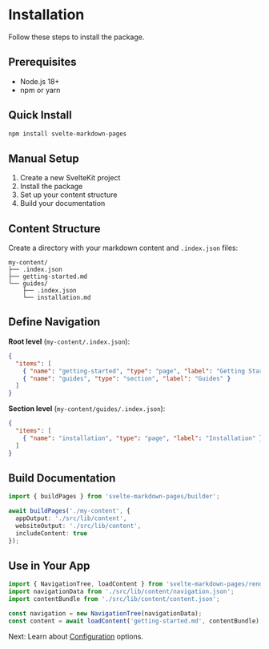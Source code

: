 # Installation

Follow these steps to install the package.

## Prerequisites

- Node.js 18+
- npm or yarn

## Quick Install

```bash
npm install svelte-markdown-pages
```

## Manual Setup

1. Create a new SvelteKit project
2. Install the package
3. Set up your content structure
4. Build your documentation

## Content Structure

Create a directory with your markdown content and `.index.json` files:

```
my-content/
├── .index.json
├── getting-started.md
└── guides/
    ├── .index.json
    └── installation.md
```

## Define Navigation

**Root level** (`my-content/.index.json`):
```json
{
  "items": [
    { "name": "getting-started", "type": "page", "label": "Getting Started" },
    { "name": "guides", "type": "section", "label": "Guides" }
  ]
}
```

**Section level** (`my-content/guides/.index.json`):
```json
{
  "items": [
    { "name": "installation", "type": "page", "label": "Installation" }
  ]
}
```

## Build Documentation

```typescript
import { buildPages } from 'svelte-markdown-pages/builder';

await buildPages('./my-content', {
  appOutput: './src/lib/content',
  websiteOutput: './src/lib/content',
  includeContent: true
});
```

## Use in Your App

```typescript
import { NavigationTree, loadContent } from 'svelte-markdown-pages/renderer';
import navigationData from './src/lib/content/navigation.json';
import contentBundle from './src/lib/content/content.json';

const navigation = new NavigationTree(navigationData);
const content = await loadContent('getting-started.md', contentBundle);
```

Next: Learn about [Configuration](./configuration.md) options.
